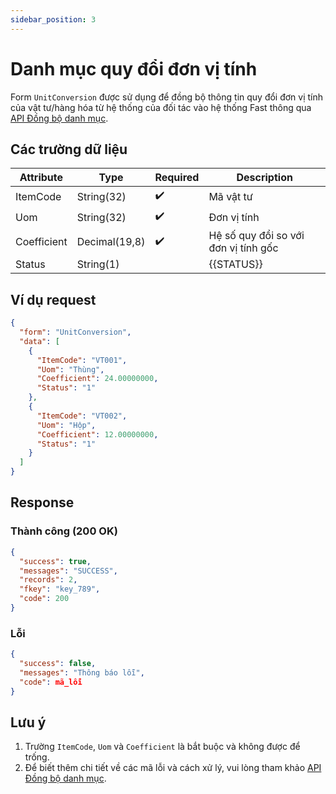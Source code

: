 ```yaml
---
sidebar_position: 3
---
```


# Danh mục quy đổi đơn vị tính

Form `UnitConversion` được sử dụng để đồng bộ thông tin quy đổi đơn vị tính của vật tư/hàng hóa từ hệ thống của đối tác vào hệ thống Fast thông qua [API Đồng bộ danh mục](../sync-data).

## Các trường dữ liệu

| Attribute    | Type           | Required | Description          |
|--------------|----------------|----------|----------------------|
| ItemCode     | String(32)     | ✔️       | Mã vật tư            |
| Uom          | String(32)     | ✔️       | Đơn vị tính          |
| Coefficient  | Decimal(19,8)  | ✔️       | Hệ số quy đổi so với đơn vị tính gốc |
| Status       | String(1)      |          | {{STATUS}} |

## Ví dụ request

```json
{
  "form": "UnitConversion",
  "data": [
    {
      "ItemCode": "VT001",
      "Uom": "Thùng",
      "Coefficient": 24.00000000,
      "Status": "1"
    },
    {
      "ItemCode": "VT002",
      "Uom": "Hộp",
      "Coefficient": 12.00000000,
      "Status": "1"
    }
  ]
}
```

## Response

### Thành công (200 OK)

```json
{
  "success": true,
  "messages": "SUCCESS",
  "records": 2,
  "fkey": "key_789",
  "code": 200
}
```

### Lỗi

```json
{
  "success": false,
  "messages": "Thông báo lỗi",
  "code": mã_lỗi
}
```

## Lưu ý

1. Trường `ItemCode`, `Uom` và `Coefficient` là bắt buộc và không được để trống.
2. Để biết thêm chi tiết về các mã lỗi và cách xử lý, vui lòng tham khảo [API Đồng bộ danh mục](../sync-data).